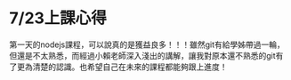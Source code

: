 # 7/23上課心得

第一天的nodejs課程，可以說真的是獲益良多！！！雖然git有給學姊帶過一輪，但還是不太熟悉，而經過小賴老師深入淺出的講解，讓我對原本還不熟悉的git有了更為清楚的認識。也希望自己在未來的課程都能夠跟上進度！

